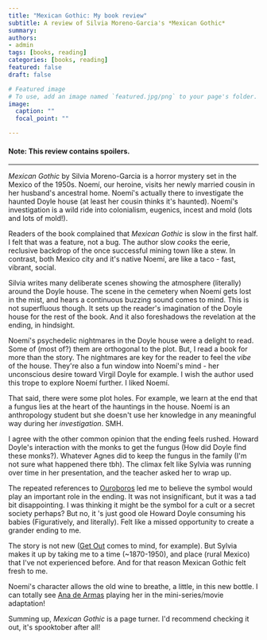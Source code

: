```yaml
---
title: "Mexican Gothic: My book review"
subtitle: A review of Silvia Moreno-Garcia's *Mexican Gothic* 
summary: 
authors:
- admin
tags: [books, reading]
categories: [books, reading]
featured: false
draft: false

# Featured image
# To use, add an image named `featured.jpg/png` to your page's folder. 
image:
  caption: ""
  focal_point: ""

---
```

<!-- What is the author trying to do? -->
<!-- Did they do it successfully? -->

#### Note: This review contains spoilers.
---

*Mexican Gothic* by Silvia Moreno-Garcia is a horror mystery set in the Mexico of the 1950s. Noemí, our heroine, visits her newly married cousin in her husband's ancestral home. Noemí's actually there to investigate the haunted Doyle house (at least her cousin thinks it's haunted). Noemí's investigation is a wild ride into colonialism, eugenics, incest and mold (lots and lots of mold!).

Readers of the book complained that *Mexican Gothic* is slow in the first half. I felt that was a feature, not a bug. The author slow *cooks*  the eerie, reclusive backdrop of the once successful mining town like a stew. In contrast, both Mexico city and it's native Noemí, are like a taco - fast, vibrant, social.

Silvia writes many deliberate scenes showing the atmosphere (literally) around the Doyle house. The scene in the cemetery when Noemí gets lost in the mist, and hears a continuous buzzing sound comes to mind. This is not superfluous though. It sets up the reader's imagination of the Doyle house for the rest of the book. And it also foreshadows the revelation at the ending, in hindsight.

Noemí's psychedelic nightmares in the Doyle house were a delight to read. Some of (most of?) them are orthogonal to the plot. But, I read a book for more than the story. The nightmares are key for the reader to feel the *vibe* of the house. They're also a fun window into Noemí's mind - her unconscious desire toward Virgil Doyle for example. I wish the author used this trope to explore Noemí further. I liked Noemí.

That said, there were some plot holes. For example, we learn at the end that a fungus lies at the heart of the hauntings in the house. Noemí is an anthropology student but she doesn't use her knowledge in any meaningful way during her *investigation*. SMH.

I agree with the other common opinion that the ending feels rushed. Howard Doyle's interaction with the monks to get the fungus (How did Doyle find these monks?). Whatever Agnes did to keep the fungus in the family (I'm not sure what happened there tbh). The climax felt like Sylvia was running over time in her presentation, and the teacher asked her to wrap up.

The repeated references to [Ouroboros](https://en.wikipedia.org/wiki/Ouroboros) led me to believe the symbol would play an important role in the ending. It was not insignificant, but it was a tad bit disappointing. I was thinking it might be the symbol for a cult or a secret society perhaps? But no, it 's just good ole Howard Doyle consuming his babies (Figuratively, and literally). Felt like a missed opportunity to create a grander ending to me.

The story is not new ([Get Out](https://en.wikipedia.org/wiki/Get_Out) comes to mind, for example). But Sylvia makes it up by taking me to a time (~1870-1950), and place (rural Mexico) that I've not experienced before. And for that reason Mexican Gothic felt fresh to me.

Noemí's character allows the old wine to breathe, a little, in this new bottle. I can totally see [Ana de Armas](https://www.imdb.com/name/nm1869101/) playing her in the mini-series/movie adaptation!

Summing up, *Mexican Gothic* is a page turner. I'd recommend checking it out, it's spooktober after all!